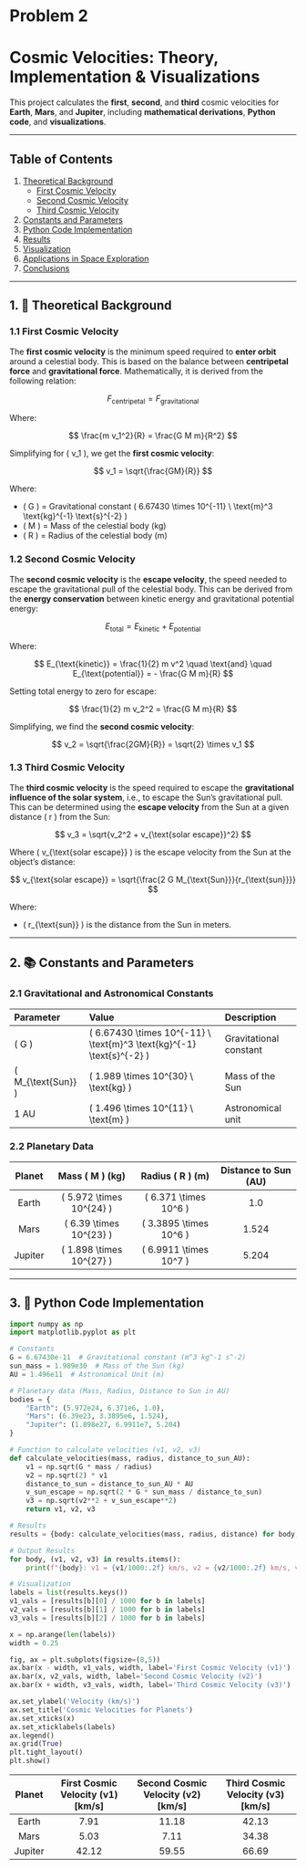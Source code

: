 # Problem 2
# Cosmic Velocities: Theory, Implementation & Visualizations

This project calculates the **first**, **second**, and **third** cosmic velocities for **Earth**, **Mars**, and **Jupiter**, including **mathematical derivations**, **Python code**, and **visualizations**.

---

##  Table of Contents

1. [Theoretical Background](#-theoretical-background)
    - [First Cosmic Velocity](#-first-cosmic-velocity)
    - [Second Cosmic Velocity](#-second-cosmic-velocity)
    - [Third Cosmic Velocity](#-third-cosmic-velocity)
2. [Constants and Parameters](#-constants-and-parameters)
3. [Python Code Implementation](#-python-code-implementation)
4. [Results](#-results)
5. [Visualization](#-visualization)
6. [Applications in Space Exploration](#-applications-in-space-exploration)
7. [Conclusions](#-conclusions)

---

## 1. 🌌 Theoretical Background

### 1.1 First Cosmic Velocity

The **first cosmic velocity** is the minimum speed required to **enter orbit** around a celestial body. This is based on the balance between **centripetal force** and **gravitational force**. Mathematically, it is derived from the following relation:

$$
F_{\text{centripetal}} = F_{\text{gravitational}}
$$

Where:

$$
\frac{m v_1^2}{R} = \frac{G M m}{R^2}
$$

Simplifying for \( v_1 \), we get the **first cosmic velocity**:

$$
v_1 = \sqrt{\frac{GM}{R}}
$$

Where:
- \( G \) = Gravitational constant \( 6.67430 \times 10^{-11} \ \text{m}^3 \text{kg}^{-1} \text{s}^{-2} \)
- \( M \) = Mass of the celestial body (kg)
- \( R \) = Radius of the celestial body (m)

### 1.2 Second Cosmic Velocity

The **second cosmic velocity** is the **escape velocity**, the speed needed to escape the gravitational pull of the celestial body. This can be derived from the **energy conservation** between kinetic energy and gravitational potential energy:

$$
E_{\text{total}} = E_{\text{kinetic}} + E_{\text{potential}}
$$

Where:

$$
E_{\text{kinetic}} = \frac{1}{2} m v^2 \quad \text{and} \quad E_{\text{potential}} = - \frac{G M m}{R}
$$

Setting total energy to zero for escape:

$$
\frac{1}{2} m v_2^2 = \frac{G M m}{R}
$$

Simplifying, we find the **second cosmic velocity**:

$$
v_2 = \sqrt{\frac{2GM}{R}} = \sqrt{2} \times v_1
$$

### 1.3 Third Cosmic Velocity

The **third cosmic velocity** is the speed required to escape the **gravitational influence of the solar system**, i.e., to escape the Sun’s gravitational pull. This can be determined using the **escape velocity** from the Sun at a given distance \( r \) from the Sun:

$$
v_3 = \sqrt{v_2^2 + v_{\text{solar escape}}^2}
$$

Where \( v_{\text{solar escape}} \) is the escape velocity from the Sun at the object’s distance:

$$
v_{\text{solar escape}} = \sqrt{\frac{2 G M_{\text{Sun}}}{r_{\text{sun}}}}
$$

Where:
- \( r_{\text{sun}} \) is the distance from the Sun in meters.

---

## 2. 📚 Constants and Parameters

### 2.1 Gravitational and Astronomical Constants

| Parameter          | Value                         | Description                      |
|:-------------------|:------------------------------|:---------------------------------|
| \( G \)            | \( 6.67430 \times 10^{-11} \ \text{m}^3 \text{kg}^{-1} \text{s}^{-2} \) | Gravitational constant           |
| \( M_{\text{Sun}} \) | \( 1.989 \times 10^{30} \ \text{kg} \)   | Mass of the Sun                  |
| 1 AU               | \( 1.496 \times 10^{11} \ \text{m} \)     | Astronomical unit                |

### 2.2 Planetary Data

| Planet  | Mass \( M \) (kg)             | Radius \( R \) (m)         | Distance to Sun (AU) |
|:-------:|:-----------------------------:|:--------------------------:|:--------------------:|
| Earth   | \( 5.972 \times 10^{24} \)    | \( 6.371 \times 10^6 \)    | 1.0                  |
| Mars    | \( 6.39 \times 10^{23} \)     | \( 3.3895 \times 10^6 \)   | 1.524                |
| Jupiter | \( 1.898 \times 10^{27} \)    | \( 6.9911 \times 10^7 \)   | 5.204                |

---

## 3. 🧠 Python Code Implementation

```python
import numpy as np
import matplotlib.pyplot as plt

# Constants
G = 6.67430e-11  # Gravitational constant (m^3 kg^-1 s^-2)
sun_mass = 1.989e30  # Mass of the Sun (kg)
AU = 1.496e11  # Astronomical Unit (m)

# Planetary data (Mass, Radius, Distance to Sun in AU)
bodies = {
    "Earth": (5.972e24, 6.371e6, 1.0),
    "Mars": (6.39e23, 3.3895e6, 1.524),
    "Jupiter": (1.898e27, 6.9911e7, 5.204)
}

# Function to calculate velocities (v1, v2, v3)
def calculate_velocities(mass, radius, distance_to_sun_AU):
    v1 = np.sqrt(G * mass / radius)
    v2 = np.sqrt(2) * v1
    distance_to_sun = distance_to_sun_AU * AU
    v_sun_escape = np.sqrt(2 * G * sun_mass / distance_to_sun)
    v3 = np.sqrt(v2**2 + v_sun_escape**2)
    return v1, v2, v3

# Results
results = {body: calculate_velocities(mass, radius, distance) for body, (mass, radius, distance) in bodies.items()}

# Output Results
for body, (v1, v2, v3) in results.items():
    print(f"{body}: v1 = {v1/1000:.2f} km/s, v2 = {v2/1000:.2f} km/s, v3 = {v3/1000:.2f} km/s")

# Visualization
labels = list(results.keys())
v1_vals = [results[b][0] / 1000 for b in labels]
v2_vals = [results[b][1] / 1000 for b in labels]
v3_vals = [results[b][2] / 1000 for b in labels]

x = np.arange(len(labels))
width = 0.25

fig, ax = plt.subplots(figsize=(8,5))
ax.bar(x - width, v1_vals, width, label='First Cosmic Velocity (v1)')
ax.bar(x, v2_vals, width, label='Second Cosmic Velocity (v2)')
ax.bar(x + width, v3_vals, width, label='Third Cosmic Velocity (v3)')

ax.set_ylabel('Velocity (km/s)')
ax.set_title('Cosmic Velocities for Planets')
ax.set_xticks(x)
ax.set_xticklabels(labels)
ax.legend()
ax.grid(True)
plt.tight_layout()
plt.show()
```

| Planet   | First Cosmic Velocity (v1) [km/s] | Second Cosmic Velocity (v2) [km/s] | Third Cosmic Velocity (v3) [km/s] |
|:--------:|:---------------------------------:|:----------------------------------:|:---------------------------------:|
| Earth    | 7.91 | 11.18 | 42.13 |
| Mars     | 5.03 | 7.11 | 34.38 |
| Jupiter  | 42.12 | 59.55 | 66.69 | 

